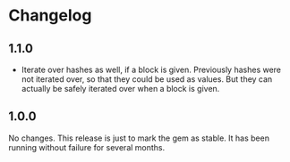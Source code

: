 # Changelog

## 1.1.0

- Iterate over hashes as well, if a block is given. Previously hashes were not
  iterated over, so that they could be used as values. But they can actually be
  safely iterated over when a block is given.

## 1.0.0

No changes. This release is just to mark the gem as stable. It has
been running without failure for several months.

